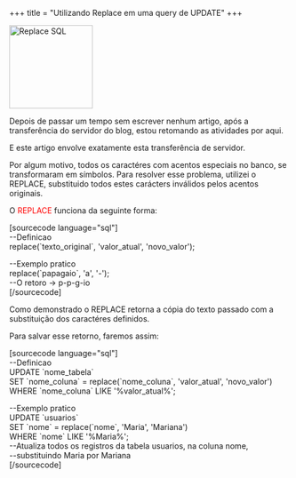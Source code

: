 +++
title = "Utilizando Replace em uma query de UPDATE"
+++

<img class="size-thumbnail wp-image-193" title="Replace SQL" src="/assets/reforma-ortogr&#225;fica-150x150.jpg" alt="Replace SQL" width="150" height="150" />

<p>Depois de passar um tempo sem escrever nenhum artigo, após a transferência do servidor do blog, estou retomando as atividades por aqui.</p>
<p>E este artigo envolve exatamente esta transferência de servidor.</p>
<p>Por algum motivo, todos os caractéres com acentos especiais no banco, se transformaram em símbolos. Para resolver esse problema, utilizei o REPLACE, substituido todos estes carácters inválidos pelos acentos originais.</p>
<p><!--more--></p>
<p>O <span style="color: #ff0000;">REPLACE</span> funciona da seguinte forma:</p>
<p>[sourcecode language="sql"]<br />
--Definicao<br />
replace(`texto_original`, 'valor_atual', 'novo_valor');</p>
<p>--Exemplo pratico<br />
replace(`papagaio`, 'a', '-');<br />
--O retoro -&gt; p-p-g-io<br />
[/sourcecode]</p>
<p>Como demonstrado o REPLACE retorna a cópia do texto passado com a  substituição dos caractéres definidos.</p>
<p>Para salvar esse retorno, faremos assim:</p>
<p>[sourcecode language="sql"]<br />
--Definicao<br />
UPDATE `nome_tabela`<br />
SET    `nome_coluna` = replace(`nome_coluna`, 'valor_atual', 'novo_valor')<br />
WHERE  `nome_coluna` LIKE '%valor_atual%';</p>
<p>--Exemplo pratico<br />
UPDATE `usuarios`<br />
SET    `nome` = replace(`nome`, 'Maria', 'Mariana')<br />
WHERE  `nome` LIKE '%Maria%';<br />
--Atualiza todos os registros da tabela usuarios, na coluna nome,<br />
--substituindo Maria por Mariana<br />
[/sourcecode]</p>
